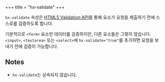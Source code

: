 +++
title = "hx-validate"
+++

`hx-validate` 속성은 [HTML5 Validation API](@/docs.md#validation)를 통해 요소가 요청을 제출하기 전에 스스로를 검증하도록 합니다.

기본적으로 `<form>` 요소만 데이터를 검증하지만, 다른 요소들은 그렇지 않습니다. `<input>`, `<textarea>` 또는 `<select>`에 `hx-validate="true"`를 추가하면 요청을 보내기 전에 검증이 가능합니다.

## Notes

* `hx-validate`는 상속되지 않습니다.
